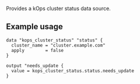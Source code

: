 Provides a kOps cluster status data source.

## Example usage

```hcl
data "kops_cluster_status" "status" {
  cluster_name = "cluster.example.com"
  apply        = false
}

output "needs_update {
  value = kops_cluster_status.status.needs_update
}
```
